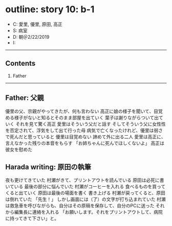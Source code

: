 # outline: story 10: b-1

- C: 愛里, 優里, 原田, 高正
- S: 病室
- D: 朝＠2/22/2019
- I:

---

## Contents

1. Father

---

## Father: 父親

優里の父、宗親がやってきたが、何も言わない
高正に娘の様子を聞いて、目覚める様子がないと知るとそのまま部屋を出ていく
葉子は謝りながらついて出ていく
それを見て驚く高正
愛里はそういう父だと話す
そしてそういう父に女性性を否定されて、浮気をして出て行った母
病気で亡くなったけれど、優里は弱さで死んだと思っていると
優里は目覚めない
諦めて外に出る二人
愛里は高正に、言えなかった残りの本音をもらす
「お姉ちゃんに死んでほしくないよ」
高正は彼女を慰めた

## Harada writing: 原田の執筆

夜も更けてきていた
村瀬がきて、プリントアウトを読んでいる
原田は必死に書いている
最後の部分に悩んでいた
村瀬がコーヒーを入れる
食べるものを買ってくると出ていく
原田は最後の場面を書く
書き上げる
村瀬が戻ってくると、原田は倒れていた
「先生！」
しかし画面には（了）の文字が打ち込まれていた
村瀬は救急車を呼びながらも、自分はその原稿を保存して、自分のPCに送った
それから編集長に連絡を入れる
「お願いします。それをプリントアウトして、病院に持ってきて下さい」と。

